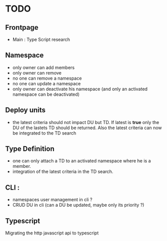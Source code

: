 # TODO
## Frontpage
 - Main : Type Script research

## Namespace
  - only owner can add members
  - only owner can remove 
  - no one can remove a namespace
  - no one can update a namespace
  - only owner can deactivate his namespace (and only an activated namespace can be deactivated)

## Deploy units
  - the latest criteria should not impact DU but TD. If latest is **true** only the DU of the lastets TD should be returned. Also the latest criteria can now be integrated to the TD search

## Type Definition
  - one can only attach a TD to an activated namespace where he is a member.
  - integration of the latest criteria in the TD search.

## CLI : 
  - namespaces user management in cli ?
  - CRUD DU in cli (can a DU be updated, maybe only its priority ?)

## Typescript
Migrating the http javascript api to typescript
